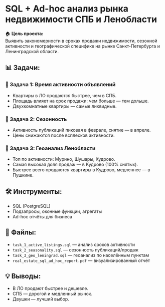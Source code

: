 
# SQL + Ad-hoc анализ рынка недвижимости СПБ и Ленобласти

🏠 **Цель проекта:**  
Выявить закономерности в сроках продажи недвижимости, сезонной активности и географической специфике на рынке Санкт-Петербурга и Ленинградской области.

## 📊 Задачи:

### 📌 Задача 1: Время активности объявлений
- Квартиры в ЛО продаются быстрее, чем в СПБ.
- Площадь влияет на срок продажи: чем больше — тем дольше.
- Двухкомнатные квартиры — самые ликвидные.

### 📌 Задача 2: Сезонность
- Активность публикаций пиковая в феврале, снятие — в апреле.
- Цены снижаются после всплесков активности.

### 📌 Задача 3: Геоанализ Ленобласти
- Топ по активности: Мурино, Шушары, Кудрово.
- Самая высокая доля продаж — в Кудрово (100% снятых).
- Быстрее всего продаются квартиры в Кудрово, медленнее — в Пушкине.

## 🛠 Инструменты:
- SQL (PostgreSQL)
- Подзапросы, оконные функции, агрегаты
- Ad-hoc отчёты для бизнеса

## 📄 Файлы:
- `task_1_active_listings.sql` — анализ сроков активности
- `task_2_seasonality.sql` — сезонность публикаций/продаж
- `task_3_geo_leningrad.sql` — геоанализ по населённым пунктам
- `real_estate_sql_ad_hoc_report.pdf` — визуализированный отчёт

## 💡 Выводы:
- В ЛО продают быстрее и дешевле.
- СПБ — дорогой и медленный рынок.
- Двушки — лучший выбор.

